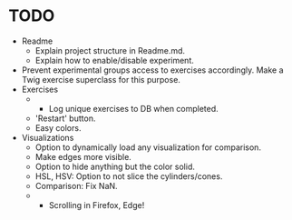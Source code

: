 # TODO

- Readme
    - Explain project structure in Readme.md.
    - Explain how to enable/disable experiment.
- Prevent experimental groups access to exercises accordingly. Make a Twig exercise superclass for this purpose.
- Exercises
    - * Log unique exercises to DB when completed.
    - 'Restart' button.
    - Easy colors.
- Visualizations
    - Option to dynamically load any visualization for comparison.
    - Make edges more visible.
    - Option to hide anything but the color solid.
    - HSL, HSV: Option to not slice the cylinders/cones.
    - Comparison: Fix NaN.
    - * Scrolling in Firefox, Edge!


